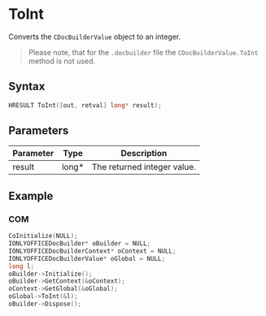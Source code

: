 # ToInt

Converts the `CDocBuilderValue` object to an integer.

> Please note, that for the `.docbuilder` file the `CDocBuilderValue.ToInt` method is not used.

## Syntax

```cpp
HRESULT ToInt([out, retval] long* result);
```

## Parameters

| Parameter | Type  | Description                 |
| --------- | ----- | --------------------------- |
| result    | long* | The returned integer value. |

## Example

### COM

```cpp
CoInitialize(NULL);
IONLYOFFICEDocBuilder* oBuilder = NULL;
IONLYOFFICEDocBuilderContext* oContext = NULL;
IONLYOFFICEDocBuilderValue* oGlobal = NULL;
long l;
oBuilder->Initialize();
oBuilder->GetContext(&oContext);
oContext->GetGlobal(&oGlobal);
oGlobal->ToInt(&l);
oBuilder->Dispose();
```
